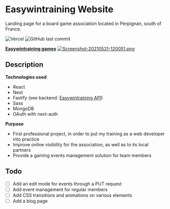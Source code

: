 # Easywintraining Website
Landing page for a board game association located in Perpignan, south of France.

![Vercel](https://therealsujitk-vercel-badge.vercel.app/?app=easywintraining-website&style=plastic) ![GitHub last commit](https://img.shields.io/github/last-commit/gilles-margerin/easywintraining-website?style=plastic) 

__[Easywintraining games](https://easywintraining-games.fr)__
[![Screenshot-20210531-120051.png](https://i.postimg.cc/P56vGhW5/Screenshot-20210531-120051.png)](https://postimg.cc/68vpRkbk)


## Description
__Technologies used__
- React
- Next
- Fastify (see backend: [Easywintraining API](https://github.com/gilles-margerin/easywintraining-api.git))
- Sass
- MongoDB
- OAuth with next-auth

__Purpose__
- First professional project, in order to put my training as a web developer into practice
- Improve online visibility for the association, as well as to its local partners
- Provide a gaming events management solution for team members


## Todo
- [ ] Add an edit mode for events through a PUT request
- [ ] Add event management for regular members
- [ ] Add CSS transitions and animations on various elements
- [ ] Add a blog page